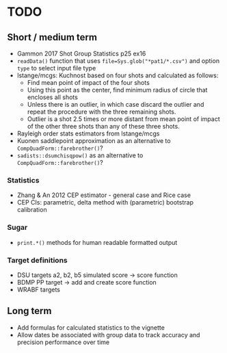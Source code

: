 # TODO

## Short / medium term

 * Gammon 2017 Shot Group Statistics p25 ex16
 * `readData()` function that uses `file=Sys.glob("*pat1/*.csv")` and option
   `type` to select input file type
 * lstange/mcgs: Kuchnost based on four shots and calculated as follows:
    - Find mean point of impact of the four shots
    - Using this point as the center, find minimum radius of circle that encloses all shots
    - Unless there is an outlier, in which case discard the outlier and repeat the procedure with the three remaining shots.
    - Outlier is a shot 2.5 times or more distant from mean point of impact of the other three shots than any of these three shots.
 * Rayleigh order stats estimators from lstange/mcgs
 * Kuonen saddlepoint approximation as an alternative to `CompQuadForm::farebrother()`?
 * `sadists::dsumchisqpow()` as an alternative to `CompQuadForm::farebrother()`?

### Statistics

 * Zhang & An 2012 CEP estimator - general case and Rice case
 * CEP CIs: parametric, delta method with (parametric) bootstrap calibration

### Sugar

 * `print.*()` methods for human readable formatted output

### Target definitions

 * DSU targets a2, b2, b5 simulated score -> score function
 * BDMP PP target -> add and create score function
 * WRABF targets

## Long term

 * Add formulas for calculated statistics to the vignette
 * Allow dates be associated with group data to track accuracy and precision performance over time
